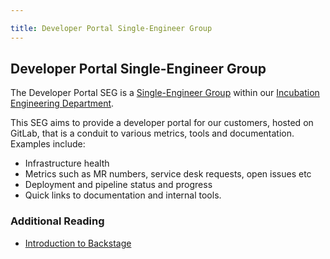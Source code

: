 ```yaml
---

title: Developer Portal Single-Engineer Group
---
```








##  Developer Portal Single-Engineer Group

The Developer Portal SEG is a [Single-Engineer Group](/handbook/company/structure/#single-engineer-groups) within our [Incubation Engineering Department](/handbook/engineering/development/incubation/).  

This SEG aims to provide a developer portal for our customers, hosted on GitLab, that is a conduit to various metrics, tools and documentation.  Examples include:

* Infrastructure health  
* Metrics such as MR numbers, service desk requests, open issues etc
* Deployment and pipeline status and progress
* Quick links to documentation and internal tools.  


### Additional Reading

* [Introduction to Backstage](https://www.youtube.com/watch?v=1XtJ5FAOjPk)